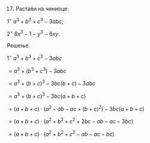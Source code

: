 17. Растави на чиниоце:

$1^{\circ} \ a^3 + b^3 + c^3 - 3abc;$

$2^{\circ} \ 8x^3 - 1 -y^3 - 6xy.$

Решење.

$1^{\circ} \ a^3 + b^3 + c^3 - 3abc$

$= a^3 +(b^3 + c^3) - 3abc$

$= a^3 +(b+c)^3 - 3bc(b+c) - 3abc$

$= a^3 +(b+c)^3 - 3bc(a+b+c)$

$= (a+b+c) \cdot (a^2 - ab -ac  + (b+c)^2) - 3bc(a+b+c)$

$= (a+b+c) \cdot (a^2 + b^2 + c^2 + 2bc - ab - ac - 3bc)$

$= (a+b+c) \cdot (a^2 + b^2 + c^2 - ab - ac - bc)$
